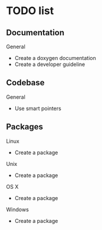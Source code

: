 TODO list
=========

Documentation
-------------

General
* Create a doxygen documentation
* Create a developer guideline

Codebase
--------

General
* Use smart pointers

Packages
--------

Linux
* Create a package

Unix
* Create a package

OS X
* Create a package

Windows
* Create a package
